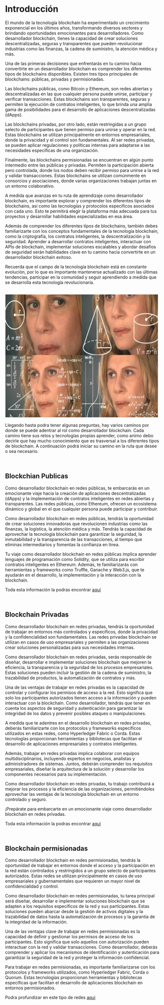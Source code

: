 # Introducción

El mundo de la tecnología blockchain ha experimentado un crecimiento exponencial en los últimos años, transformando diversos sectores y brindando oportunidades emocionantes para desarrolladores. Como desarrollador blockchain, tienes la capacidad de crear soluciones descentralizadas, seguras y transparentes que pueden revolucionar industrias como las finanzas, la cadena de suministro, la atención médica y más.

Una de las primeras decisiones que enfrentarás en tu camino hacia convertirte en un desarrollador blockchain es comprender los diferentes tipos de blockchains disponibles. Existen tres tipos principales de blockchains: públicas, privadas y permisionadas.

Las blockchains públicas, como Bitcoin y Ethereum, son redes abiertas y descentralizadas en las que cualquier persona puede unirse, participar y verificar transacciones. Estas blockchains son transparentes, seguras y permiten la ejecución de contratos inteligentes, lo que brinda una amplia gama de posibilidades para el desarrollo de aplicaciones descentralizadas (dApps).

Las blockchains privadas, por otro lado, están restringidas a un grupo selecto de participantes que tienen permiso para unirse y operar en la red. Estas blockchains se utilizan principalmente en entornos empresariales, donde la privacidad y el control son fundamentales. Al ser redes privadas, se pueden aplicar regulaciones y políticas internas para adaptarse a las necesidades específicas de una organización.

Finalmente, las blockchains permisionadas se encuentran en algún punto intermedio entre las públicas y privadas. Permiten la participación abierta pero controlada, donde los nodos deben recibir permiso para unirse a la red y validar transacciones. Estas blockchains se utilizan comúnmente en consorcios y asociaciones, donde varias organizaciones trabajan juntas en un entorno colaborativo.

A medida que avanzas en tu ruta de aprendizaje como desarrollador blockchain, es importante explorar y comprender los diferentes tipos de blockchains, así como las tecnologías y protocolos específicos asociados con cada uno. Esto te permitirá elegir la plataforma más adecuada para tus proyectos y desarrollar habilidades especializadas en esa área.

Además de comprender los diferentes tipos de blockchains, también debes familiarizarte con los conceptos fundamentales de la tecnología blockchain, como la criptografía, los contratos inteligentes, la descentralización y la seguridad. Aprender a desarrollar contratos inteligentes, interactuar con APIs de blockchain, implementar soluciones escalables y abordar desafíos de seguridad serán habilidades clave en tu camino hacia convertirte en un desarrollador blockchain exitoso.

Recuerda que el campo de la tecnología blockchain está en constante evolución, por lo que es importante mantenerse actualizado con las últimas tendencias, participar en la comunidad y seguir aprendiendo a medida que se desarrolla esta tecnología revolucionaria.

<br>

<img src="./imagenes/Pensando.webp" width="500" height="400"/>

<br>

Llegando hasta podra tener algunas preguntas, hay varios caminos por donde se puede adentrar al rol como desarrollador blockchain. Cada camino tiene sus retos y tecnologías propias aprender, como animo debo decirle que hay mucho conocimiento que es trasversal a los diferentes tipos de blockchain. A continuación podrá iniciar su camino en la ruta que desee o sea necesario.

<br>

## Blockchian Publicas

Como desarrollador blockchain en redes públicas, te embarcarás en un emocionante viaje hacia la creación de aplicaciones descentralizadas (dApps) y la implementación de contratos inteligentes en redes abiertas y transparentes. Las redes públicas, como Ethereum, ofrecen un ecosistema dinámico y global en el que cualquier persona puede participar y contribuir.

Como desarrollador blockchain en redes públicas, tendrás la oportunidad de crear soluciones innovadoras que revolucionen industrias como las finanzas, la logística, la atención médica y más. Tendrás la capacidad de aprovechar la tecnología blockchain para garantizar la seguridad, la inmutabilidad y la transparencia de las transacciones, al tiempo que eliminas intermediarios y fomentas la confianza en línea.

Tu viaje como desarrollador blockchain en redes públicas implica aprender lenguajes de programación como Solidity, que se utiliza para escribir contratos inteligentes en Ethereum. Además, te familiarizarás con herramientas y frameworks como Truffle, Ganache y Web3.js, que te ayudarán en el desarrollo, la implementación y la interacción con la blockchain.

Toda esta información la podras encontrar [aquí](./blockchain_publicas/EVM.md)

<br>

## Blockchain Privadas

Como desarrollador blockchain en redes privadas, tendrás la oportunidad de trabajar en entornos más controlados y específicos, donde la privacidad y la confidencialidad son fundamentales. Las redes privadas blockchain se utilizan en casos de uso empresariales y permiten a las organizaciones crear soluciones personalizadas para sus necesidades internas.

Como desarrollador blockchain en redes privadas, serás responsable de diseñar, desarrollar e implementar soluciones blockchain que mejoren la eficiencia, la transparencia y la seguridad de los procesos empresariales. Estas soluciones pueden incluir la gestión de la cadena de suministro, la trazabilidad de productos, la automatización de contratos y más.

Una de las ventajas de trabajar en redes privadas es la capacidad de controlar y configurar los permisos de acceso a la red. Esto significa que solo los participantes autorizados tienen acceso a la información y pueden interactuar con la blockchain. Como desarrollador, tendrás que tener en cuenta los aspectos de seguridad y autenticación para garantizar la integridad de los datos y prevenir posibles ataques o manipulaciones.

A medida que te adentres en el desarrollo blockchain en redes privadas, deberás familiarizarte con los protocolos y frameworks específicos utilizados en estas redes, como Hyperledger Fabric o Corda. Estas tecnologías proporcionan herramientas y bibliotecas que facilitan el desarrollo de aplicaciones empresariales y contratos inteligentes.

Además, trabajar en redes privadas implica colaborar con equipos multidisciplinarios, incluyendo expertos en negocios, analistas y administradores de sistemas. Juntos, deberán comprender los requisitos empresariales, diseñar la arquitectura de la solución y desarrollar los componentes necesarios para su implementación.

Como desarrollador blockchain en redes privadas, tu trabajo contribuirá a mejorar los procesos y la eficiencia de las organizaciones, permitiéndoles aprovechar las ventajas de la tecnología blockchain en un entorno controlado y seguro.

¡Prepárate para embarcarte en un emocionante viaje como desarrollador blockchain en redes privadas.

Toda esta información la podras encontrar [aquí](./blockchain_privadas/Privadas.md)

<br>

## Blockchain permisionadas

Como desarrollador blockchain en redes permisionadas, tendrás la oportunidad de trabajar en entornos donde el acceso y la participación en la red están controlados y restringidos a un grupo selecto de participantes autorizados. Estas redes se utilizan principalmente en casos de uso empresariales y gubernamentales que requieren un mayor nivel de confidencialidad y control.

Como desarrollador blockchain en redes permisionadas, tu tarea principal será diseñar, desarrollar e implementar soluciones blockchain que se adapten a los requisitos específicos de la red y sus participantes. Estas soluciones pueden abarcar desde la gestión de activos digitales y la trazabilidad de datos hasta la automatización de procesos y la garantía de la integridad de la información.

Una de las ventajas clave de trabajar en redes permisionadas es la capacidad de definir y gestionar los permisos de acceso de los participantes. Esto significa que solo aquellos con autorización pueden interactuar con la red y validar transacciones. Como desarrollador, deberás comprender y aplicar los mecanismos de identificación y autenticación para garantizar la seguridad de la red y proteger la información confidencial.

Para trabajar en redes permisionadas, es importante familiarizarse con los protocolos y frameworks utilizados, como Hyperledger Fabric, Corda o Quorum. Estas tecnologías proporcionan herramientas y bibliotecas específicas que facilitan el desarrollo de aplicaciones blockchain en entornos permisionados.

Podra profundizar en este tipo de redes [aqui](./blockchain_permisionadas/Blockchain_permisionadas.md)


